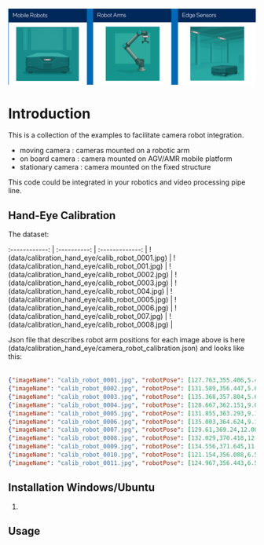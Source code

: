 ![Robots](doc/robot_types.png)


# Introduction

This is a collection of the examples to facilitate camera robot integration.

-   moving camera  : cameras mounted on a robotic arm
-   on board camera : camera mounted on AGV/AMR mobile platform
-   stationary camera  : camera mounted on the fixed structure  

This code could be integrated in your robotics and video processing pipe line.


## Hand-Eye Calibration


The dataset:

:------------: |  :----------: | :-------------:  |
!(data/calibration_hand_eye/calib_robot_0001.jpg) | !(data/calibration_hand_eye/calib_robot_001.jpg) | !(data/calibration_hand_eye/calib_robot_0002.jpg) |
!(data/calibration_hand_eye/calib_robot_0003.jpg) | !(data/calibration_hand_eye/calib_robot_004.jpg) | !(data/calibration_hand_eye/calib_robot_0005.jpg) |
!(data/calibration_hand_eye/calib_robot_0006.jpg) | !(data/calibration_hand_eye/calib_robot_007.jpg) | !(data/calibration_hand_eye/calib_robot_0008.jpg) |

Json file that describes robot arm positions for each image above is here (data/calibration_hand_eye/camera_robot_calibration.json) and looks like this:

```json

{"imageName": "calib_robot_0001.jpg", "robotPose": [127.763,355.406,5.45674,-0.1392,-3.05356,-0.138536]},     
{"imageName": "calib_robot_0002.jpg", "robotPose": [131.589,356.447,5.63756,-0.005102,-3.0533,-0.133261]}, 
{"imageName": "calib_robot_0003.jpg", "robotPose": [135.368,357.804,5.62477,0.127749,-3.04725,-0.127267]}, 
{"imageName": "calib_robot_0004.jpg", "robotPose": [128.667,362.151,9.00709,-0.133892,-3.05282,-0.005054]}, 
{"imageName": "calib_robot_0005.jpg", "robotPose": [131.855,363.293,9.13366,0.000735,-3.05593,-9e-06]}, 
{"imageName": "calib_robot_0006.jpg", "robotPose": [135.003,364.624,9.10671,0.133818,-3.05301,0.005782]}, 
{"imageName": "calib_robot_0007.jpg", "robotPose": [129.61,369.24,12.0069,-0.128087,-3.04711,0.127505]}, 
{"imageName": "calib_robot_0008.jpg", "robotPose": [132.029,370.418,12.0255,0.006511,-3.05289,0.133136]}, 
{"imageName": "calib_robot_0009.jpg", "robotPose": [134.556,371.645,11.9296,0.139922,-3.05326,0.139578]}, 
{"imageName": "calib_robot_0010.jpg", "robotPose": [121.154,356.088,6.52716,0.136842,3.13027,0.136899]}, 
{"imageName": "calib_robot_0011.jpg", "robotPose": [124.967,356.443,6.52796,-0.000734,3.13673,0.13713]}, 


```

## Installation Windows/Ubuntu

1. 

## Usage



